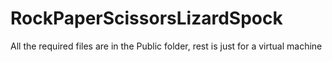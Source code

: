 # RockPaperScissorsLizardSpock
All the required files are in the Public folder, rest is just for a virtual machine